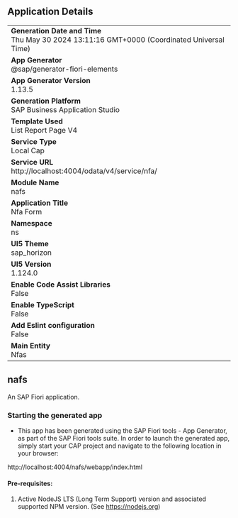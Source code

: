 ## Application Details
|               |
| ------------- |
|**Generation Date and Time**<br>Thu May 30 2024 13:11:16 GMT+0000 (Coordinated Universal Time)|
|**App Generator**<br>@sap/generator-fiori-elements|
|**App Generator Version**<br>1.13.5|
|**Generation Platform**<br>SAP Business Application Studio|
|**Template Used**<br>List Report Page V4|
|**Service Type**<br>Local Cap|
|**Service URL**<br>http://localhost:4004/odata/v4/service/nfa/
|**Module Name**<br>nafs|
|**Application Title**<br>Nfa Form|
|**Namespace**<br>ns|
|**UI5 Theme**<br>sap_horizon|
|**UI5 Version**<br>1.124.0|
|**Enable Code Assist Libraries**<br>False|
|**Enable TypeScript**<br>False|
|**Add Eslint configuration**<br>False|
|**Main Entity**<br>Nfas|

## nafs

An SAP Fiori application.

### Starting the generated app

-   This app has been generated using the SAP Fiori tools - App Generator, as part of the SAP Fiori tools suite.  In order to launch the generated app, simply start your CAP project and navigate to the following location in your browser:

http://localhost:4004/nafs/webapp/index.html

#### Pre-requisites:

1. Active NodeJS LTS (Long Term Support) version and associated supported NPM version.  (See https://nodejs.org)


